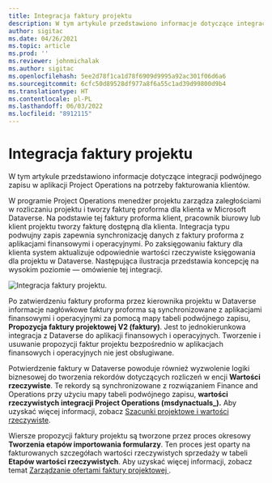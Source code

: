 ```yaml
---
title: Integracja faktury projektu
description: W tym artykule przedstawiono informacje dotyczące integracji podwójnego zapisu w aplikacji Project Operations na potrzeby fakturowania klientów.
author: sigitac
ms.date: 04/26/2021
ms.topic: article
ms.prod: ''
ms.reviewer: johnmichalak
ms.author: sigitac
ms.openlocfilehash: 5ee2d78f1ca1d78f6909d9995a92ac301f06d6a6
ms.sourcegitcommit: 6cfc50d89528df977a8f6a55c1ad39d99800d9b4
ms.translationtype: HT
ms.contentlocale: pl-PL
ms.lasthandoff: 06/03/2022
ms.locfileid: "8912115"
---
```

# <a name="project-invoice-integration"></a>Integracja faktury projektu

W tym artykule przedstawiono informacje dotyczące integracji podwójnego zapisu w aplikacji Project Operations na potrzeby fakturowania klientów.

W programie Project Operations menedżer projektu zarządza zaległościami w rozliczaniu projektu i tworzy fakturę proforma dla klienta w Microsoft Dataverse. Na podstawie tej faktury proforma klient, pracownik biurowy lub klient projektu tworzy fakturę dostępną dla klienta. Integracja typu podwujny zapis zapewnia synchronizację danych z faktury proforma z aplikacjami finansowymi i operacyjnymi. Po zaksięgowaniu faktury dla klienta system aktualizuje odpowiednie wartości rzeczywiste księgowania dla projektu w Dataverse. Następująca ilustracja przedstawia koncepcję na wysokim poziomie — omówienie tej integracji.

   ![Integracja faktury projektu.](./media/DW5Invoicing.png)

Po zatwierdzeniu faktury proforma przez kierownika projektu w Dataverse informacje nagłówkowe faktury proforma są synchronizowane z aplikacjami finansowymi i operacyjnymi za pomocą mapy tabeli podwójnego zapisu, **Propozycja faktury projektowej V2 (faktury)**. Jest to jednokierunkowa integracja z Dataverse do aplikacji finansowych i operacyjnych. Tworzenie i usuwanie propozycji faktur projektu bezpośrednio w aplikacjach finansowych i operacyjnych nie jest obsługiwane.

Potwierdzenie faktury w Dataverse powoduje również wyzwolenie logiki biznesowej do tworzenia rekordów dotyczących rozliczeń w encji **Wartości rzeczywiste**. Te rekordy są synchronizowane z rozwiązaniem Finance and Operations przy użyciu mapy tabeli podwójnego zapisu, **wartości rzeczywistych integracji Project Operations (msdynactuals\_).** Aby uzyskać więcej informacji, zobacz [Szacunki projektowe i wartości rzeczywiste](resource-dual-write-estimates-actuals.md). 

Wiersze propozycji faktury projektu są tworzone przez proces okresowy **Tworzenia etapów importowania formularzy**. Ten proces jest oparty na fakturowanych szczegółach wartości rzeczywistych sprzedaży w tabeli **Etapów wartości rzeczywistych**. Aby uzyskać więcej informacji, zobacz temat [Zarządzanie ofertami faktury projektowej ](../invoicing/format-update-project-invoice-proposals.md#create-project-invoice-proposals). 
